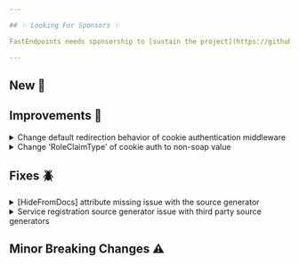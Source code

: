 ```yaml
---

## ✨ Looking For Sponsors ✨

FastEndpoints needs sponsorship to [sustain the project](https://github.com/FastEndpoints/FastEndpoints/issues/449). Please help out if you can.

---
```


[//]: # (<details><summary>title text</summary></details>)

## New 🎉

## Improvements 🚀

<details><summary>Change default redirection behavior of cookie authentication middleware</summary>

The default behavior of the ASP.NET cookie auth middleware is to automatically return a redirect response when current user is either not authenticated or unauthorized. This default behavior is not appropriate for REST APIs because there's typically no login UI page as part of the backend server to redirect to, which results in a `404 - Not Found` error which confuses people that's not familiar with the cookie auth middleware. The default behavior has now been overridden to correctly return a `401 - Unauthorized` & `403 - Forbidden` as necessary without any effort from the developer.

</details>

<details><summary>Change 'RoleClaimType' of cookie auth to non-soap value</summary>

Until now, the `CookieAuth.SignInAsync()` method was using the long soap version of 'Role Claim Type' value `http://schemas.microsoft.com/ws/2008/06/identity/claims/role` which is not in line with what FE uses for JWT tokens. Now both JWT & Cookie auth uses the same value from the global config which is set like below or it's default value `role`:

```csharp
app.UseFastEndpoints(c=>c.Security.RoleClaimType = "role");
```

</details>

## Fixes 🪲

<details><summary>[HideFromDocs] attribute missing issue with the source generator</summary>

If the consuming project didn't have a `global using FastEndpoints;` statement, the generated classes would complain about not being able to located the said attribute, which has now been rectified.

</details>

<details><summary>Service registration source generator issue with third party source generators</summary>

The service registration source generator was encountering a compatibility issue with partial classes generated by other source generators such as Mapster, which has no been fixed.

</details>

## Minor Breaking Changes ⚠️